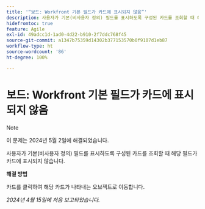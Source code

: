 ```yaml
---
title: '“보드: Workfront 기본 필드가 카드에 표시되지 않음”'
description: 사용자가 기본(비사용자 정의) 필드를 표시하도록 구성된 카드를 조회할 때 해당 필드가 카드에 표시되지 않습니다.
hidefromtoc: true
feature: Agile
exl-id: 49adcc1d-1ad0-4d22-b910-2f7ddc768f45
source-git-commit: a1347b75359d14302b377153570b0f9107d1eb87
workflow-type: ht
source-wordcount: '86'
ht-degree: 100%

---
```


# 보드: Workfront 기본 필드가 카드에 표시되지 않음

>[!NOTE]
>
>이 문제는 2024년 5월 2일에 해결되었습니다.

사용자가 기본(비사용자 정의) 필드를 표시하도록 구성된 카드를 조회할 때 해당 필드가 카드에 표시되지 않습니다.

**해결 방법**

카드를 클릭하여 해당 카드가 나타내는 오브젝트로 이동합니다.

_2024년 4월 15일에 처음 보고되었습니다._
